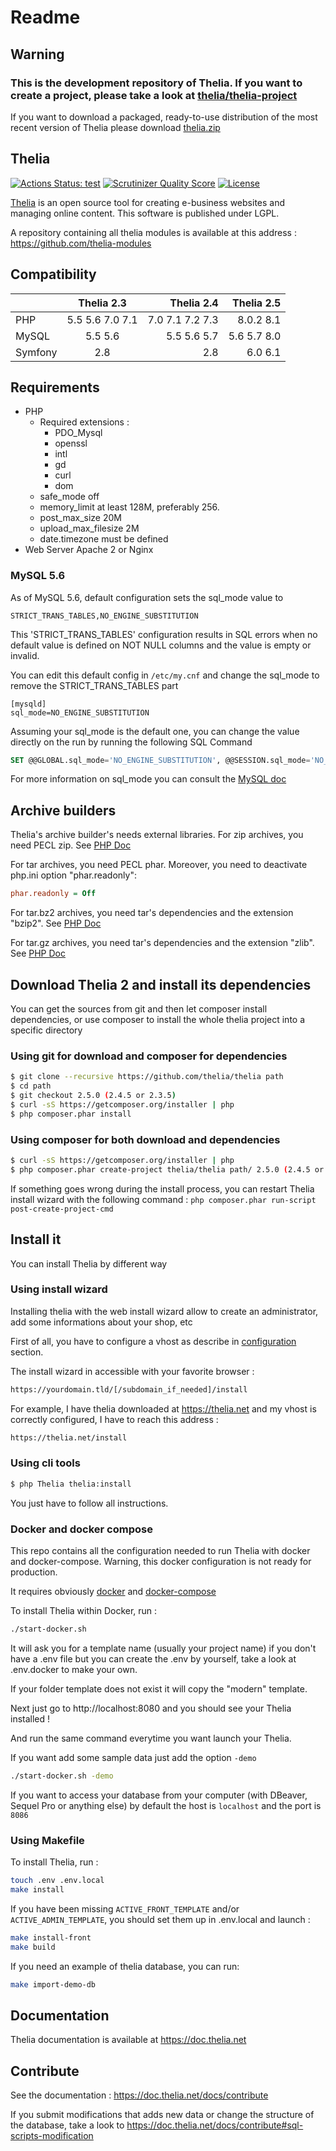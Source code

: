 Readme
======

## Warning
### This is the development repository of Thelia. If you want to create a project, please take a look at [thelia/thelia-project](https://github.com/thelia/thelia-project)

If you want to download a packaged, ready-to-use distribution of the most recent version of Thelia please download [thelia.zip](https://thelia.net/download/thelia.zip)

Thelia
------
[![Actions Status: test](https://github.com/thelia/thelia/workflows/test/badge.svg?branch=main)](https://github.com/thelia/thelia/actions?query=workflow%3A"test")
[![Scrutinizer Quality Score](https://scrutinizer-ci.com/g/thelia/thelia/badges/quality-score.png?s=61e3e04a69bffd71c29b08e5392080317a546716)](https://scrutinizer-ci.com/g/thelia/thelia/)
[![License](https://poser.pugx.org/thelia/thelia/license.png)](https://packagist.org/packages/thelia/thelia)

[Thelia](https://thelia.net/) is an open source tool for creating e-business websites and managing online content. This software is published under LGPL.

A repository containing all thelia modules is available at this address : https://github.com/thelia-modules

Compatibility
------------

|         |   Thelia 2.3    |      Thelia 2.4 |  Thelia 2.5 |
|---------|:---------------:|----------------:|------------:|
| PHP     | 5.5 5.6 7.0 7.1 | 7.0 7.1 7.2 7.3 |     8.0.2 8.1 |
| MySQL   |     5.5 5.6     |     5.5 5.6 5.7 | 5.6 5.7 8.0 |
| Symfony |       2.8       |             2.8 |     6.0 6.1 |

Requirements
------------

* PHP
    * Required extensions :
        * PDO_Mysql
        * openssl
        * intl
        * gd
        * curl
        * dom
    * safe_mode off
    * memory_limit at least 128M, preferably 256.
    * post\_max\_size 20M
    * upload\_max\_filesize 2M
    * date.timezone must be defined
* Web Server Apache 2 or Nginx


### MySQL 5.6

As of MySQL 5.6, default configuration sets the sql_mode value to

```
STRICT_TRANS_TABLES,NO_ENGINE_SUBSTITUTION
```

This 'STRICT_TRANS_TABLES' configuration results in SQL errors when no default value is defined on NOT NULL columns and the value is empty or invalid.

You can edit this default config in ` /etc/my.cnf ` and change the sql_mode to remove the STRICT_TRANS_TABLES part

```
[mysqld]
sql_mode=NO_ENGINE_SUBSTITUTION
```

Assuming your sql_mode is the default one, you can change the value directly on the run by running the following SQL Command

```sql
SET @@GLOBAL.sql_mode='NO_ENGINE_SUBSTITUTION', @@SESSION.sql_mode='NO_ENGINE_SUBSTITUTION'
```

For more information on sql_mode you can consult the [MySQL doc](https://dev.mysql.com/doc/refman/5.0/fr/server-sql-mode.html "sql Mode")

## Archive builders
Thelia's archive builder's needs external libraries.
For zip archives, you need PECL zip. See [PHP Doc](https://php.net/manual/en/zip.installation.php)

For tar archives, you need PECL phar. Moreover, you need to deactivate php.ini option "phar.readonly":
```ini
phar.readonly = Off
```

For tar.bz2 archives, you need tar's dependencies and the extension "bzip2". See [PHP Doc](https://php.net/manual/fr/book.bzip2.php)

For tar.gz archives, you need tar's dependencies and the extension "zlib". See [PHP Doc](https://fr2.php.net/manual/fr/book.zlib.php)

## Download Thelia 2 and install its dependencies

You can get the sources from git and then let composer install dependencies, or use composer to install the whole thelia project into a specific directory

### Using git for download and composer for dependencies

``` bash
$ git clone --recursive https://github.com/thelia/thelia path
$ cd path
$ git checkout 2.5.0 (2.4.5 or 2.3.5)
$ curl -sS https://getcomposer.org/installer | php
$ php composer.phar install
```

### Using composer for both download and dependencies

``` bash
$ curl -sS https://getcomposer.org/installer | php
$ php composer.phar create-project thelia/thelia path/ 2.5.0 (2.4.5 or 2.3.5)
```

If something goes wrong during the install process, you can restart Thelia install wizard with
the following command : `php composer.phar run-script post-create-project-cmd`

## Install it

You can install Thelia by different way

### Using install wizard

Installing thelia with the web install wizard allow to create an administrator, add some informations about your shop, etc

First of all, you have to configure a vhost as describe in [configuration](https://doc.thelia.net/en/documentation/configuration.html) section.

The install wizard in accessible with your favorite browser :

``` bash
https://yourdomain.tld/[/subdomain_if_needed]/install
```

For example, I have thelia downloaded at https://thelia.net and my vhost is correctly configured, I have to reach this address :

``` bash
https://thelia.net/install
```

### Using cli tools

``` bash
$ php Thelia thelia:install
```

You just have to follow all instructions.

### Docker and docker compose

This repo contains all the configuration needed to run Thelia with docker and docker-compose.
Warning, this docker configuration is not ready for production.

It requires obviously [docker](https://docker.com/) and [docker-compose](https://docs.docker.com/compose/)

To install Thelia within Docker, run :

``` bash
./start-docker.sh
```

It will ask you for a template name (usually your project name) if you don't have a .env file but you can create the .env by yourself, take a look at .env.docker to make your own.

If your folder template does not exist it will copy the "modern" template.

Next just go to http://localhost:8080 and you should see your Thelia installed !

And run the same command everytime you want launch your Thelia.

If you want add some sample data just add the option `-demo`
``` bash
./start-docker.sh -demo
```

If you want to access your database from your computer (with DBeaver, Sequel Pro or anything else) by default the host is `localhost` and the port is `8086`

### Using Makefile

To install Thelia, run :
````bash
touch .env .env.local
make install
````
If you have been missing `ACTIVE_FRONT_TEMPLATE` and/or `ACTIVE_ADMIN_TEMPLATE`, you should set them up in .env.local and launch :
````bash
make install-front
make build
````
If you need an example of thelia database, you can run:
````bash
make import-demo-db
````

Documentation
-------------

Thelia documentation is available at https://doc.thelia.net


Contribute
----------

See the documentation : https://doc.thelia.net/docs/contribute


If you submit modifications that adds new data or change the structure of the database, take a look to https://doc.thelia.net/docs/contribute#sql-scripts-modification
